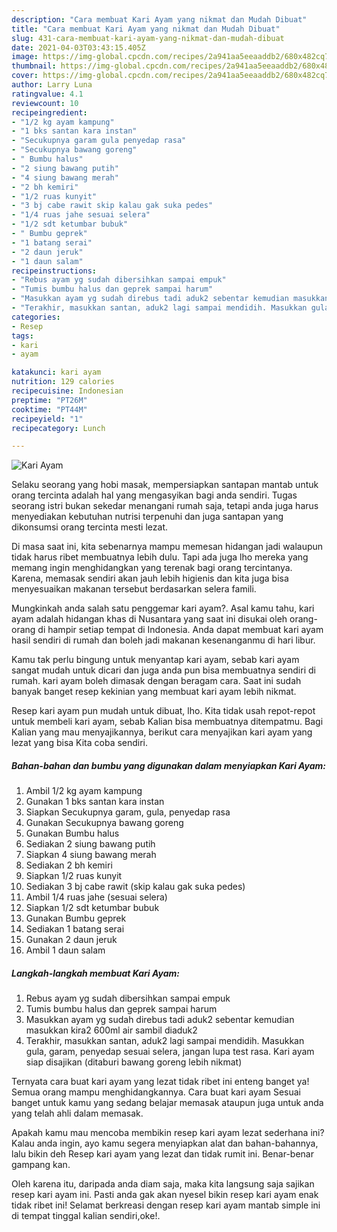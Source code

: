 ```yaml
---
description: "Cara membuat Kari Ayam yang nikmat dan Mudah Dibuat"
title: "Cara membuat Kari Ayam yang nikmat dan Mudah Dibuat"
slug: 431-cara-membuat-kari-ayam-yang-nikmat-dan-mudah-dibuat
date: 2021-04-03T03:43:15.405Z
image: https://img-global.cpcdn.com/recipes/2a941aa5eeaaddb2/680x482cq70/kari-ayam-foto-resep-utama.jpg
thumbnail: https://img-global.cpcdn.com/recipes/2a941aa5eeaaddb2/680x482cq70/kari-ayam-foto-resep-utama.jpg
cover: https://img-global.cpcdn.com/recipes/2a941aa5eeaaddb2/680x482cq70/kari-ayam-foto-resep-utama.jpg
author: Larry Luna
ratingvalue: 4.1
reviewcount: 10
recipeingredient:
- "1/2 kg ayam kampung"
- "1 bks santan kara instan"
- "Secukupnya garam gula penyedap rasa"
- "Secukupnya bawang goreng"
- " Bumbu halus"
- "2 siung bawang putih"
- "4 siung bawang merah"
- "2 bh kemiri"
- "1/2 ruas kunyit"
- "3 bj cabe rawit skip kalau gak suka pedes"
- "1/4 ruas jahe sesuai selera"
- "1/2 sdt ketumbar bubuk"
- " Bumbu geprek"
- "1 batang serai"
- "2 daun jeruk"
- "1 daun salam"
recipeinstructions:
- "Rebus ayam yg sudah dibersihkan sampai empuk"
- "Tumis bumbu halus dan geprek sampai harum"
- "Masukkan ayam yg sudah direbus tadi aduk2 sebentar kemudian masukkan kira2 600ml air sambil diaduk2"
- "Terakhir, masukkan santan, aduk2 lagi sampai mendidih. Masukkan gula, garam, penyedap sesuai selera, jangan lupa test rasa. Kari ayam siap disajikan (ditaburi bawang goreng lebih nikmat)"
categories:
- Resep
tags:
- kari
- ayam

katakunci: kari ayam 
nutrition: 129 calories
recipecuisine: Indonesian
preptime: "PT26M"
cooktime: "PT44M"
recipeyield: "1"
recipecategory: Lunch

---
```



![Kari Ayam](https://img-global.cpcdn.com/recipes/2a941aa5eeaaddb2/680x482cq70/kari-ayam-foto-resep-utama.jpg)

Selaku seorang yang hobi masak, mempersiapkan santapan mantab untuk orang tercinta adalah hal yang mengasyikan bagi anda sendiri. Tugas seorang istri bukan sekedar menangani rumah saja, tetapi anda juga harus menyediakan kebutuhan nutrisi terpenuhi dan juga santapan yang dikonsumsi orang tercinta mesti lezat.

Di masa  saat ini, kita sebenarnya mampu memesan hidangan jadi walaupun tidak harus ribet membuatnya lebih dulu. Tapi ada juga lho mereka yang memang ingin menghidangkan yang terenak bagi orang tercintanya. Karena, memasak sendiri akan jauh lebih higienis dan kita juga bisa menyesuaikan makanan tersebut berdasarkan selera famili. 



Mungkinkah anda salah satu penggemar kari ayam?. Asal kamu tahu, kari ayam adalah hidangan khas di Nusantara yang saat ini disukai oleh orang-orang di hampir setiap tempat di Indonesia. Anda dapat membuat kari ayam hasil sendiri di rumah dan boleh jadi makanan kesenanganmu di hari libur.

Kamu tak perlu bingung untuk menyantap kari ayam, sebab kari ayam sangat mudah untuk dicari dan juga anda pun bisa membuatnya sendiri di rumah. kari ayam boleh dimasak dengan beragam cara. Saat ini sudah banyak banget resep kekinian yang membuat kari ayam lebih nikmat.

Resep kari ayam pun mudah untuk dibuat, lho. Kita tidak usah repot-repot untuk membeli kari ayam, sebab Kalian bisa membuatnya ditempatmu. Bagi Kalian yang mau menyajikannya, berikut cara menyajikan kari ayam yang lezat yang bisa Kita coba sendiri.

<!--inarticleads1-->

##### Bahan-bahan dan bumbu yang digunakan dalam menyiapkan Kari Ayam:

1. Ambil 1/2 kg ayam kampung
1. Gunakan 1 bks santan kara instan
1. Siapkan Secukupnya garam, gula, penyedap rasa
1. Gunakan Secukupnya bawang goreng
1. Gunakan  Bumbu halus
1. Sediakan 2 siung bawang putih
1. Siapkan 4 siung bawang merah
1. Sediakan 2 bh kemiri
1. Siapkan 1/2 ruas kunyit
1. Sediakan 3 bj cabe rawit (skip kalau gak suka pedes)
1. Ambil 1/4 ruas jahe (sesuai selera)
1. Siapkan 1/2 sdt ketumbar bubuk
1. Gunakan  Bumbu geprek
1. Sediakan 1 batang serai
1. Gunakan 2 daun jeruk
1. Ambil 1 daun salam




<!--inarticleads2-->

##### Langkah-langkah membuat Kari Ayam:

1. Rebus ayam yg sudah dibersihkan sampai empuk
1. Tumis bumbu halus dan geprek sampai harum
1. Masukkan ayam yg sudah direbus tadi aduk2 sebentar kemudian masukkan kira2 600ml air sambil diaduk2
1. Terakhir, masukkan santan, aduk2 lagi sampai mendidih. Masukkan gula, garam, penyedap sesuai selera, jangan lupa test rasa. Kari ayam siap disajikan (ditaburi bawang goreng lebih nikmat)




Ternyata cara buat kari ayam yang lezat tidak ribet ini enteng banget ya! Semua orang mampu menghidangkannya. Cara buat kari ayam Sesuai banget untuk kamu yang sedang belajar memasak ataupun juga untuk anda yang telah ahli dalam memasak.

Apakah kamu mau mencoba membikin resep kari ayam lezat sederhana ini? Kalau anda ingin, ayo kamu segera menyiapkan alat dan bahan-bahannya, lalu bikin deh Resep kari ayam yang lezat dan tidak rumit ini. Benar-benar gampang kan. 

Oleh karena itu, daripada anda diam saja, maka kita langsung saja sajikan resep kari ayam ini. Pasti anda gak akan nyesel bikin resep kari ayam enak tidak ribet ini! Selamat berkreasi dengan resep kari ayam mantab simple ini di tempat tinggal kalian sendiri,oke!.

